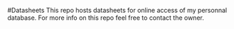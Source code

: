 #Datasheets
This repo hosts datasheets for online access of my personnal database.
For more info on this repo feel free to contact the owner.